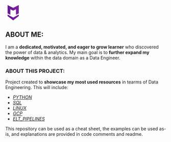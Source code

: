 ![alt text](https://github.com/adam-p/markdown-here/raw/master/src/common/images/icon48.png "Logo Title Text 1") 
## **ABOUT ME:** ##
I am a **dedicated, motivated, and eager to grow learner** who discovered the power of data & analytics.
My main goal is to **further expand my knowledge** within the data domain as a Data Engineer.


### ABOUT THIS PROJECT: ###
Project created to **showcase my most used resources** in tearms of Data Engineering. This will include:
* [*PYTHON*](https://github.com/Costindumitru87/Showcase/tree/main/pythonResources) 
* [*SQL*](https://github.com/Costindumitru87/Showcase/tree/main/slqResources)
* [*LINUX*](https://github.com/Costindumitru87/Showcase/tree/main/LINUX)
* [*GCP*](https://github.com/Costindumitru87/Showcase/tree/main/GCP)
* [*ELT_PIPELINES*](https://github.com/Costindumitru87/Showcase/tree/main/ELT_Pipelines)

This repository can be used as a cheat sheet, the examples can be used as-is, and explanations are provided in code comments and readme.

